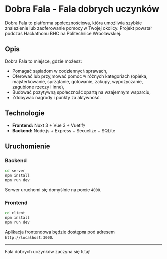 # Dobra Fala - Fala dobrych uczynków

Dobra Fala to platforma społecznościowa, która umożliwia szybkie znalezienie lub zaoferowanie pomocy w Twojej okolicy. Projekt powstał podczas Hackathonu BHC na Politechnice Wrocławskiej.

## Opis

Dobra Fala to miejsce, gdzie możesz:
- Pomagać sąsiadom w codziennych sprawach,
- Oferować lub przyjmować pomoc w różnych kategoriach (opieka, majsterkowanie, sprzątanie, gotowanie, zakupy, wypożyczanie, zagubione rzeczy i inne),
- Budować pozytywną społeczność opartą na wzajemnym wsparciu,
- Zdobywać nagrody i punkty za aktywność.

## Technologie

- **Frontend:** Nuxt 3 + Vue 3 + Vuetify
- **Backend:** Node.js + Express + Sequelize + SQLite

## Uruchomienie

### Backend
```bash
cd server
npm install
npm run dev
```
Serwer uruchomi się domyślnie na porcie `4000`.

### Frontend
```bash
cd client
npm install
npm run dev
```
Aplikacja frontendowa będzie dostępna pod adresem `http://localhost:3000`.

---

Fala dobrych uczynków zaczyna się tutaj!
